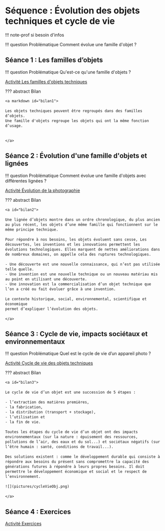 # Séquence : Évolution des objets techniques et cycle de vie

!!! note-prof
    si besoin d'infos


!!! question Problématique
    Comment évolue une famille d'objet ?
    



## Séance 1 : Les familles d’objets 

!!! question Problématique
    Qu'est-ce qu'une famille d'objets ?

[Activité Les familles d'objets techniques](../famillesObj)




??? abstract Bilan

    <a markdown id="bilan1">

    Les objets techniques peuvent être regroupés dans des familles d’objets. 
    Une famille d'objets regroupe les objets qui ont la même fonction d’usage.


    </a>

## Séance 2 : Évolution d'une famille d'objets et lignées

!!! question Problématique
    Comment évolue une famille d'objets avec différentes lignées ? 
    
[Activité Évolution de la photographie](../evolPhoto)



??? abstract Bilan

    <a id="bilan2">

    Une lignée d’objets montre dans un ordre chronologique, du plus ancien au plus récent, les objets d’une même famille qui fonctionnent sur le même principe technique.
    
    Pour répondre à nos besoins, les objets évoluent sans cesse, Les découvertes, les inventions et les innovations permettent les évolutions technologiques. Elles marquent de nettes améliorations dans de nombreux domaines, on appelle cela des ruptures technologiques. 

    - Une découverte est une nouvelle connaissance, qui n’est pas utilisée telle quelle.
    - Une invention est une nouvelle technique ou un nouveau matériau mis au point en utilisant une découverte.
    - Une innovation est la commercialisation d’un objet technique que l’on a créé ou fait évoluer grâce à une invention.

    Le contexte historique, social, environnemental, scientifique et économique 
    permet d’expliquer l’évolution des objets.

    </a>


## Séance 3 : Cycle de vie, impacts sociétaux et environnementaux 


!!! question Problématique
    Quel est le cycle de vie d’un appareil photo ?

    
[Activité Cycle de vie des objets techniques](../cycleVieObj)




??? abstract Bilan

    
    <a id="bilan3">

    Le cycle de vie d’un objet est une succession de 5 étapes : 

    - l’extraction des matières premières, 
    - la fabrication, 
    - la distribution (transport + stockage), 
    - l’utilisation et 
    - la fin de vie.
  
    Toutes les étapes du cycle de vie d’un objet ont des impacts environnementaux (sur la nature : épuisement des ressources, pollutions de l’air, des eaux et du sol...) et sociétaux négatifs (sur l’être humain : santé, conditions de travail...). 

    Des solutions existent : comme le développement durable qui consiste à répondre aux besoins du présent sans compromettre la capacité des générations futures à répondre à leurs propres besoins. Il doit permettre le développement économique et social et le respect de l’environnement.
    
    ![](pictures/cycleVieObj.png)

    </a>


## Séance 4 : Exercices

    
[Activité Exercices](../exercicesObjetsTech)




